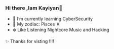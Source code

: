 ### Hi there ,Iam Kayiyan👋
- 🌱 I’m currently learning CyberSecurity
- 🐳 My zodiac: Pisces ♓
- ❄️ Like Listening Nightcore Music and Hacking
<!--
**Kayiyan/Kayiyan** is a ✨ _special_ ✨ repository because its `README.md` (this file) appears on your GitHub profile.

Here are some ideas to get you started:

- 🔭 I’m currently working on ...
- 🌱 I’m currently learning ...
- 👯 I’m looking to collaborate on ...
- 🤔 I’m looking for help with ...
- 💬 Ask me about ...
- 📫 How to reach me: ...
- 😄 Pronouns: ...
- ⚡ Fun fact: ...
-->
✨ Thanks for visting !!!!
